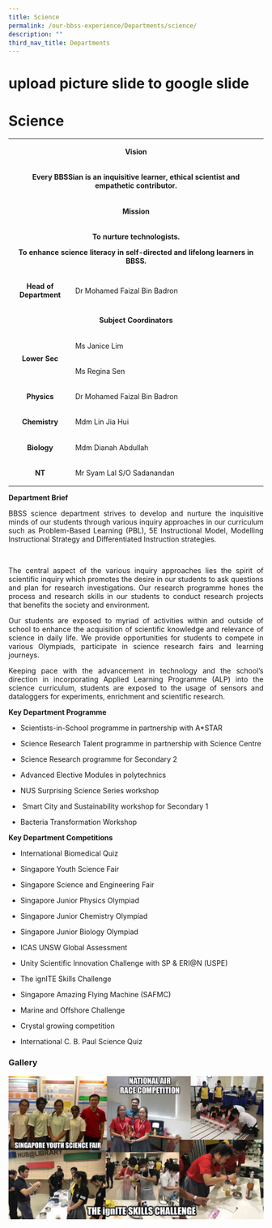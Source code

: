 ```yaml
---
title: Science
permalink: /our-bbss-experience/Departments/science/
description: ""
third_nav_title: Departments
---
```

# upload picture slide to google slide

# Science

<table width="623">
<tbody>
<tr>
<td style="width: 613px;" colspan="2">
<p style="text-align: center;"><strong>Vision</strong></p>
</td>
</tr>
<tr>
<td style="width: 613px;" colspan="2">
<p style="text-align: center;"><strong>Every BBSSian is an inquisitive learner, ethical scientist and empathetic contributor.</strong></p>
</td>
</tr>
<tr>
<td style="width: 613px;" colspan="2">
<p style="text-align: center;"><strong>Mission</strong></p>
</td>
</tr>
<tr>
<td style="width: 613px;" colspan="2">
<p style="text-align: center;"><strong>To nurture technologists.</strong></p>
<p style="text-align: center;"><strong>To enhance science literacy in self-directed and lifelong learners in BBSS.</strong></p>
</td>
</tr>
<tr>
<td style="width: 123.198px;">
<p style="text-align: center;"><strong>Head of Department</strong></p>
</td>
<td style="width: 483.802px;">
<p>Dr Mohamed Faizal Bin Badron</p>
</td>
</tr>
<tr>
<td style="width: 613px;" colspan="2">
<p style="text-align: center;"><strong>Subject Coordinators</strong></p>
</td>
</tr>
<tr>
<td style="width: 123.198px;" rowspan="2">
<p style="text-align: center;"><strong>Lower Sec</strong></p>
</td>
<td style="width: 483.802px;">
<p>Ms Janice Lim</p>
</td>
</tr>
<tr>
<td style="width: 483.802px;">
<p>Ms Regina Sen</p>
</td>
</tr>
<tr>
<td style="width: 123.198px;">
<p style="text-align: center;"><strong>Physics</strong></p>
</td>
<td style="width: 483.802px;">
<p>Dr Mohamed Faizal Bin Badron</p>
</td>
</tr>
<tr>
<td style="width: 123.198px;">
<p style="text-align: center;"><strong>Chemistry</strong></p>
</td>
<td style="width: 483.802px;">
<p>Mdm Lin Jia Hui</p>
</td>
</tr>
<tr>
<td style="width: 123.198px;">
<p style="text-align: center;"><strong>Biology</strong></p>
</td>
<td style="width: 483.802px;">
<p>Mdm Dianah Abdullah</p>
</td>
</tr>
<tr>
<td style="width: 123.198px;">
<p style="text-align: center;"><strong>NT</strong></p>
</td>
<td style="width: 483.802px;">
<p>Mr Syam Lal S/O Sadanandan</p>
</td>
</tr>
</tbody>
</table>

**Department Brief**

<p style="text-align: justify;">BBSS science department strives to develop and nurture the inquisitive minds of our students through various inquiry approaches in our curriculum such as Problem-Based Learning (PBL), 5E Instructional Model, Modelling Instructional Strategy and Differentiated Instruction strategies.    </p> 

<p style="text-align: justify;">The central aspect of the various inquiry approaches lies the spirit of scientific inquiry which promotes the desire in our students to ask questions and plan for research investigations. Our research programme hones the process and research skills in our students to conduct research projects that benefits the society and environment.</p>

<p style="text-align: justify;">Our students are exposed to myriad of activities within and outside of school to enhance the acquisition of scientific knowledge and relevance of science in daily life. We provide opportunities for students to compete in various Olympiads, participate in science research fairs and learning journeys.</p>

<p style="text-align: justify;">Keeping pace with the advancement in technology and the school’s direction in incorporating Applied Learning Programme (ALP) into the science curriculum, students are exposed to the usage of sensors and dataloggers for experiments, enrichment and scientific research.</p>

  

**Key Department Programme**

*   Scientists-in-School programme in partnership with A\*STAR

*   Science Research Talent programme in partnership with Science Centre

*   Science Research programme for Secondary 2

*   Advanced Elective Modules in polytechnics

*   NUS Surprising Science Series workshop

*    Smart City and Sustainability workshop for Secondary 1

*   Bacteria Transformation Workshop

  

**Key Department Competitions**

*   International Biomedical Quiz

*   Singapore Youth Science Fair

*   Singapore Science and Engineering Fair

*   Singapore Junior Physics Olympiad

*   Singapore Junior Chemistry Olympiad

*   Singapore Junior Biology Olympiad

*   ICAS UNSW Global Assessment

*   Unity Scientific Innovation Challenge with SP & ERI@N (USPE)

*   The ignITE Skills Challenge

*   Singapore Amazing Flying Machine (SAFMC)

*   Marine and Offshore Challenge

*   Crystal growing competition

*   International C. B. Paul Science Quiz

### **Gallery**

![](/images/Our%20BBSS%20Experience/Science%20Photo%20Gallery.jpg)